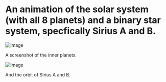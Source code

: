 # An animation of the solar system (with all 8 planets) and a binary star system, specfically Sirius A and B.
![image](https://user-images.githubusercontent.com/109542034/183474325-f5885e94-d1b8-4571-bf58-62affefcc77f.png)

A screenshot of the inner planets.

![image](https://user-images.githubusercontent.com/109542034/183474599-758cf8e9-c2ef-4ae6-9f27-0de901c4f504.png)

And the orbit of Sirius A and B.
